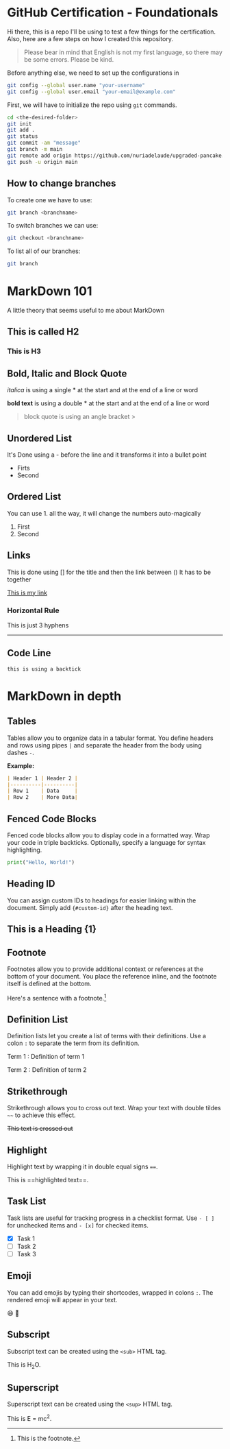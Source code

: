 # GitHub Certification - Foundationals

Hi there, this is a repo I'll be using to test a few things for the certification. Also, here are a few steps on how I created this repository.

> Please bear in mind that English is not my first language, so there may be some errors. Please be kind.

Before anything else, we need to set up the configurations in 

```sh
git config --global user.name "your-username"
git config --global user.email "your-email@example.com"
```

First, we will have to initialize the repo using `git` commands.

```sh
cd <the-desired-folder>
git init 
git add . 
git status
git commit -am "message"
git branch -m main
git remote add origin https://github.com/nuriadelaude/upgraded-pancake.git
git push -u origin main
```

## How to change branches

To create one we have to use:

```sh
git branch <branchname>
```

To switch branches we can use:

```sh
git checkout <branchname>
```

To list all of our branches:

```sh
git branch
```

# MarkDown 101

A little theory that seems useful to me about MarkDown

## This is called H2
### This is H3

## Bold, Italic and Block Quote

*italica* is using a single *  at the start and at the end of a line or word

**bold text** is using a double *  at the start and at the end of a line or word

> block quote is using an angle bracket >

## Unordered List
It's Done using a - before the line and it transforms it into a bullet point
- Firts
- Second

## Ordered List

You can use 1. all the way, it will change the numbers auto-magically

1. First
1. Second

## Links

This is done using [] for the title and then the link between () It has to be together

[This is my link](www.linkedin.com)

### Horizontal Rule

This is just 3 hyphens

---

## Code Line

`this is using a backtick`

# MarkDown in depth

## Tables
Tables allow you to organize data in a tabular format. You define headers and rows using pipes `|` and separate the header from the body using dashes `-`.

**Example:**

```markdown
| Header 1 | Header 2 |
|----------|----------|
| Row 1    | Data     |
| Row 2    | More Data|

```

## Fenced Code Blocks

Fenced code blocks allow you to display code in a formatted way. Wrap your code in triple backticks. Optionally, specify a language for syntax highlighting.

```python
print("Hello, World!")
```

## Heading ID
You can assign custom IDs to headings for easier linking within the document. Simply add `{#custom-id}` after the heading text.

## This is a Heading {1}

## Footnote
Footnotes allow you to provide additional context or references at the bottom of your document. You place the reference inline, and the footnote itself is defined at the bottom.

Here's a sentence with a footnote.[^1]

## Definition List
Definition lists let you create a list of terms with their definitions. Use a colon `:` to separate the term from its definition.

Term 1
: Definition of term 1

Term 2
: Definition of term 2

## Strikethrough

Strikethrough allows you to cross out text. Wrap your text with double tildes `~~` to achieve this effect.

~~This text is crossed out~~

## Highlight
Highlight text by wrapping it in double equal signs `==`.

This is ==highlighted text==.

## Task List
Task lists are useful for tracking progress in a checklist format. Use `- [ ]` for unchecked items and `- [x]` for checked items.

- [x] Task 1
- [ ] Task 2
- [ ] Task 3

## Emoji
You can add emojis by typing their shortcodes, wrapped in colons `:`. The rendered emoji will appear in your text.

:smile: :rocket:

## Subscript
Subscript text can be created using the `<sub>` HTML tag.

This is H<sub>2</sub>O.

## Superscript
Superscript text can be created using the `<sup>` HTML tag.
 
This is E = mc<sup>2</sup>.

[^1]: This is the footnote.




